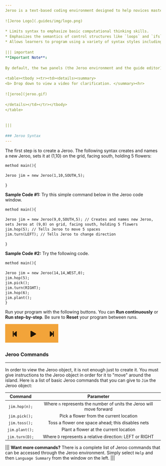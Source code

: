 ```yaml
---
Jeroo is a text-based coding environment designed to help novices master the basic mechanics of object-oriented programming. Solving problems in Jeroo helps one or more kangaroo-like objects (ie, Jeroos) hop around an island. Jeroos can pick flowers, avoid and disarm nets, and stay on dry land (Jeroos cannot swim!) 

![Jeroo Logo](.guides/img/logo.png)

* Limits syntax to emphasize basic computational thinking skills.
* Emphasizes the semantics of control structures like `loops` and `ifs`.
* Allows learners to program using a variety of syntax styles including Java/C#, Python, or Visual Basic style.

||| important
**Important Note**:

By default, the two panels (the Jeroo environment and the guide editor) split the page evenly. In order to view the Jeroo environment as intended, drag the panel to increase the size of the Jeroo environment and decrease the size of the guide. 

<table><tbody ><tr><td><details><summary>
<b> Drop down to view a video for clarification. </summary><hr>

![jeroo](jeroo.gif)

</details></td></tr></tbody>
</table>


|||

### Jeroo Syntax
---
```

The first step is to create a Jeroo. The following syntax creates and names a new Jeroo, sets it at (1,10) on the grid, facing south, holding 5 flowers:

```
method main(){

Jeroo jim = new Jeroo(1,10,SOUTH,5); 

}
```

**Sample Code #1:** Try this simple command below in the Jeroo code window. 

```
method main(){

Jeroo jim = new Jeroo(9,0,SOUTH,5); // Creates and names new Jeroo, sets Jeroo at (9,0) on grid, facing south, holding 5 flowers
jim.hop(5); // Tells Jeroo to move 5 spaces
jim.turn(LEFT); // Tells Jeroo to change direction

}
```

**Sample Code #2:** Try the following code. 
```
method main(){

Jeroo jim = new Jeroo(14,14,WEST,0); 
jim.hop(5); 
jim.pick();
jim.turn(RIGHT);
jim.hop(6);
jim.plant();
}
```

Run your program with the following buttons. You can **Run continuously** or **Run step-by-step**. Be sure to **Reset** your program between runs. 

![Run Keys](.guides/img/runkeys.png)


### Jeroo Commands
---
In order to view the Jeroo object, it is not enough just to create it. You must give instructions to the Jeroo object in order for it to "move" around the island. Here is a list of basic Jeroo commands that you can give to `Jim` the Jeroo object:

|Command|Parameter|
|:-----:|:-------:|
|`jim.hop(n);`|Where `n` represents the number of units the Jeroo will move forward| 
|`jim.pick();`|Pick a flower from the current location| 
|`jim.toss();`|Toss a flower one space ahead; this disables nets|
|`jim.plant();`|Plant a flower at the current location|
|`jim.turn(D);`|Where `D` represents a relative direction: LEFT or RIGHT|


||| 
**Want more commands?**
There is a complete list of Jeroo commands that can be accessed through the Jeroo environment. Simply select `Help` and then `Language Summary` from the window on the left. 
|||
